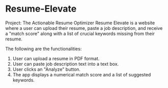 # Resume-Elevate

Project: The Actionable Resume Optimizer
Resume Elevate is a website where a user can upload their resume, paste a job description, and receive a "match score" along with a list of crucial keywords missing from their resume.

The following are the functionalities:
1. User can upload a resume in PDF format.
2. User can paste job description text into a text box.
3. User clicks an "Analyze" button.
4. The app displays a numerical match score and a list of suggested keywords.
